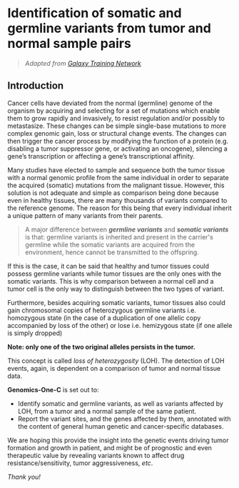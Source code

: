 # Identification of somatic and germline variants from tumor and normal sample pairs
>*Adapted from [Galaxy Training Network](https://training.galaxyproject.org/training-material//topics/variant-analysis/tutorials/somatic-variants/tutorial.html#reporting-selected-subsets-of-variants)*

## Introduction

Cancer cells have deviated from the normal (germline) genome of the organism by acquiring and selecting for a set of mutations which enable them to grow rapidly and invasively, to resist regulation and/or possibly to metastasize. These changes can be simple single-base mutations to more complex genomic gain, loss or structural change events. The changes can then trigger the cancer process by modifying the function of a protein (e.g. disabling a tumor suppressor gene, or activating an oncogene), silencing a gene’s transcription or affecting a gene’s transcriptional affinity.

Many studies have elected to sample and sequence both the tumor tissue with a normal genomic profile from the same individual in order to separate the acquired (somatic) mutations from the malignant tissue. However, this solution is not adequate and simple as comparison being done because even in healthy tissues, there are many thousands of variants compared to the reference genome. The reason for this being that every individual inherit  a unique pattern of many variants from their parents.

> A major difference between ***germline variants*** and ***somatic variants*** is that: germline variants is inherited and present in the carrier's germline while the somatic variants are acquired from the environment, hence cannot be transmitted to the offspring.

If this is the case, it can be said that healthy and tumor tissues could possess germline variants while tumor tissues are the only ones with the somatic variants. This is why comparison between a normal cell and a tumor cell is the only way to distinguish between the two types of variant.

Furthermore, besides acquiring somatic variants, tumor tissues also could gain chromosomal copies of heterozygous germline variants  i.e. homozygous state (in the case of a duplication of one allelic copy accompanied by loss of the other) or lose i.e. hemizygous state (if one allele is simply dropped)

**Note: only one of the two original alleles persists in the tumor.**

This concept is called *loss of heterozygosity* (LOH). The detection of LOH events, again, is dependent on a comparison of tumor and normal tissue data.

**Genomics-One-C** is set out to:

- Identify somatic and germline variants, as well as variants affected by LOH, from a tumor and a normal sample of the same patient.
- Report the variant sites, and the genes affected by them, annotated with the content of general human genetic and cancer-specific databases.

We are hoping this provide the insight into the genetic events driving tumor formation and growth in patient, and might be of prognostic and even therapeutic value by revealing variants known to affect drug resistance/sensitivity, tumor aggressiveness, *etc*.



*Thank you!*







